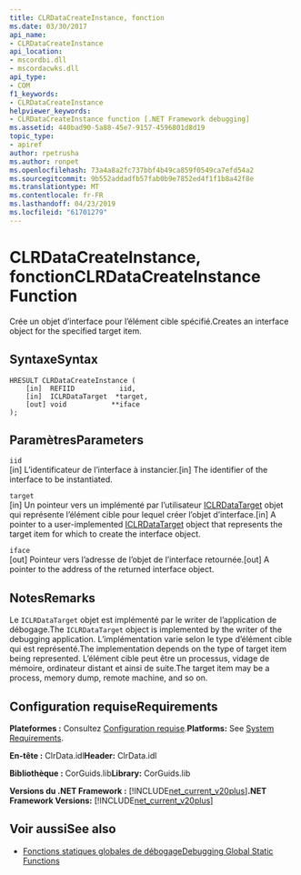 ```yaml
---
title: CLRDataCreateInstance, fonction
ms.date: 03/30/2017
api_name:
- CLRDataCreateInstance
api_location:
- mscordbi.dll
- mscordacwks.dll
api_type:
- COM
f1_keywords:
- CLRDataCreateInstance
helpviewer_keywords:
- CLRDataCreateInstance function [.NET Framework debugging]
ms.assetid: 440bad90-5a88-45e7-9157-4596801d8d19
topic_type:
- apiref
author: rpetrusha
ms.author: ronpet
ms.openlocfilehash: 73a4a8a2fc737bbf4b49ca859f0549ca7efd54a2
ms.sourcegitcommit: 9b552addadfb57fab0b9e7852ed4f1f1b8a42f8e
ms.translationtype: MT
ms.contentlocale: fr-FR
ms.lasthandoff: 04/23/2019
ms.locfileid: "61701279"
---
```

# <a name="clrdatacreateinstance-function"></a><span data-ttu-id="df8af-102">CLRDataCreateInstance, fonction</span><span class="sxs-lookup"><span data-stu-id="df8af-102">CLRDataCreateInstance Function</span></span>
<span data-ttu-id="df8af-103">Crée un objet d’interface pour l’élément cible spécifié.</span><span class="sxs-lookup"><span data-stu-id="df8af-103">Creates an interface object for the specified target item.</span></span>  
  
## <a name="syntax"></a><span data-ttu-id="df8af-104">Syntaxe</span><span class="sxs-lookup"><span data-stu-id="df8af-104">Syntax</span></span>  
  
```  
HRESULT CLRDataCreateInstance (  
    [in]  REFIID           iid,   
    [in]  ICLRDataTarget  *target,   
    [out] void           **iface  
);  
```  
  
## <a name="parameters"></a><span data-ttu-id="df8af-105">Paramètres</span><span class="sxs-lookup"><span data-stu-id="df8af-105">Parameters</span></span>  
 `iid`  
 <span data-ttu-id="df8af-106">[in] L’identificateur de l’interface à instancier.</span><span class="sxs-lookup"><span data-stu-id="df8af-106">[in] The identifier of the interface to be instantiated.</span></span>  
  
 `target`  
 <span data-ttu-id="df8af-107">[in] Un pointeur vers un implémenté par l’utilisateur [ICLRDataTarget](../../../../docs/framework/unmanaged-api/debugging/iclrdatatarget-interface.md) objet qui représente l’élément cible pour lequel créer l’objet d’interface.</span><span class="sxs-lookup"><span data-stu-id="df8af-107">[in] A pointer to a user-implemented [ICLRDataTarget](../../../../docs/framework/unmanaged-api/debugging/iclrdatatarget-interface.md) object that represents the target item for which to create the interface object.</span></span>  
  
 `iface`  
 <span data-ttu-id="df8af-108">[out] Pointeur vers l’adresse de l’objet de l’interface retournée.</span><span class="sxs-lookup"><span data-stu-id="df8af-108">[out] A pointer to the address of the returned interface object.</span></span>  
  
## <a name="remarks"></a><span data-ttu-id="df8af-109">Notes</span><span class="sxs-lookup"><span data-stu-id="df8af-109">Remarks</span></span>  
 <span data-ttu-id="df8af-110">Le `ICLRDataTarget` objet est implémenté par le writer de l’application de débogage.</span><span class="sxs-lookup"><span data-stu-id="df8af-110">The `ICLRDataTarget` object is implemented by the writer of the debugging application.</span></span> <span data-ttu-id="df8af-111">L’implémentation varie selon le type d’élément cible qui est représenté.</span><span class="sxs-lookup"><span data-stu-id="df8af-111">The implementation depends on the type of target item being represented.</span></span> <span data-ttu-id="df8af-112">L’élément cible peut être un processus, vidage de mémoire, ordinateur distant et ainsi de suite.</span><span class="sxs-lookup"><span data-stu-id="df8af-112">The target item may be a process, memory dump, remote machine, and so on.</span></span>  
  
## <a name="requirements"></a><span data-ttu-id="df8af-113">Configuration requise</span><span class="sxs-lookup"><span data-stu-id="df8af-113">Requirements</span></span>  
 <span data-ttu-id="df8af-114">**Plateformes :** Consultez [Configuration requise](../../../../docs/framework/get-started/system-requirements.md).</span><span class="sxs-lookup"><span data-stu-id="df8af-114">**Platforms:** See [System Requirements](../../../../docs/framework/get-started/system-requirements.md).</span></span>  
  
 <span data-ttu-id="df8af-115">**En-tête :** ClrData.idl</span><span class="sxs-lookup"><span data-stu-id="df8af-115">**Header:** ClrData.idl</span></span>  
  
 <span data-ttu-id="df8af-116">**Bibliothèque :** CorGuids.lib</span><span class="sxs-lookup"><span data-stu-id="df8af-116">**Library:** CorGuids.lib</span></span>  
  
 <span data-ttu-id="df8af-117">**Versions du .NET Framework :** [!INCLUDE[net_current_v20plus](../../../../includes/net-current-v20plus-md.md)]</span><span class="sxs-lookup"><span data-stu-id="df8af-117">**.NET Framework Versions:** [!INCLUDE[net_current_v20plus](../../../../includes/net-current-v20plus-md.md)]</span></span>  
  
## <a name="see-also"></a><span data-ttu-id="df8af-118">Voir aussi</span><span class="sxs-lookup"><span data-stu-id="df8af-118">See also</span></span>

- [<span data-ttu-id="df8af-119">Fonctions statiques globales de débogage</span><span class="sxs-lookup"><span data-stu-id="df8af-119">Debugging Global Static Functions</span></span>](../../../../docs/framework/unmanaged-api/debugging/debugging-global-static-functions.md)
